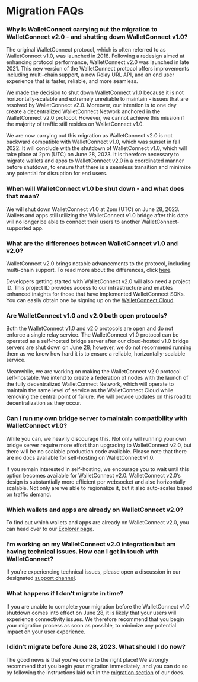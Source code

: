 # Migration FAQs

### Why is WalletConnect carrying out the migration to WalletConnect v2.0 - and shutting down WalletConnect v1.0?

The original WalletConnect protocol, which is often referred to as WalletConnect v1.0, was launched in 2018. Following a redesign aimed at enhancing protocol performance, WalletConnect v2.0 was launched in late 2021. This new version of the WalletConnect protocol offers improvements including multi-chain support, a new Relay URL API, and an end user experience that is faster, reliable, and more seamless.

We made the decision to shut down WalletConnect v1.0 because it is not horizontally-scalable and extremely unreliable to maintain - issues that are resolved by WalletConnect v2.0. Moreover, our intention is to one day create a decentralized WalletConnect Network anchored in the WalletConnect v2.0 protocol. However, we cannot achieve this mission if the majority of traffic still resides on WalletConnect v1.0.

We are now carrying out this migration as WalletConnect v2.0 is not backward compatible with WalletConnect v1.0, which was sunset in fall 2022. It will conclude with the shutdown of WalletConnect v1.0, which will take place at 2pm (UTC) on June 28, 2023. It is therefore necessary to migrate wallets and apps to WalletConnect v2.0 in a coordinated manner before shutdown, to ensure that there is a seamless transition and minimize any potential for disruption for end users.

### When will WalletConnect v1.0 be shut down - and what does that mean?

We will shut down WalletConnect v1.0 at 2pm (UTC) on June 28, 2023. Wallets and apps still utilizing the WalletConnect v1.0 bridge after this date will no longer be able to connect their users to another WalletConnect-supported app.

### What are the differences between WalletConnect v1.0 and v2.0?

WalletConnect v2.0 brings notable advancements to the protocol, including multi-chain support. To read more about the differences, click [here](what-changed-from-v1.0.md).

Developers getting started with WalletConnect v2.0 will also need a project ID. This project ID provides access to our infrastructure and enables enhanced insights for those that have implemented WalletConnect SDKs. You can easily obtain one by signing up on the [WalletConnect Cloud](https://cloud.walletconnect.com/).

### Are WalletConnect v1.0 and v2.0 both open protocols?

Both the WalletConnect v1.0 and v2.0 protocols are open and do not enforce a single relay service. The WalletConnect v1.0 protocol can be operated as a self-hosted bridge server after our cloud-hosted v1.0 bridge servers are shut down on June 28; however, we do not recommend running them as we know how hard it is to ensure a reliable, horizontally-scalable service.

Meanwhile, we are working on making the WalletConnect v2.0 protocol self-hostable. We intend to create a federation of nodes with the launch of the fully decentralized WalletConnect Network, which will operate to maintain the same level of service as the WalletConnect Cloud while removing the central point of failure. We will provide updates on this road to decentralization as they occur.

### Can I run my own bridge server to maintain compatibility with WalletConnect v1.0?

While you can, we heavily discourage this. Not only will running your own bridge server require more effort than upgrading to WalletConnect v2.0, but there will be no scalable production code available. Please note that there are no docs available for self-hosting on WalletConnect v1.0.

If you remain interested in self-hosting, we encourage you to wait until this option becomes available for WalletConnect v2.0. WalletConnect v2.0’s design is substantially more efficient per websocket and also horizontally scalable. Not only are we able to regionalize it, but it also auto-scales based on traffic demand.

### Which wallets and apps are already on WalletConnect v2.0?

To find out which wallets and apps are already on WalletConnect v2.0, you can head over to our [Explorer page](https://walletconnect.com/explorer?version=2).

### I’m working on my WalletConnect v2.0 integration but am having technical issues. How can I get in touch with WalletConnect?

If you're experiencing technical issues, please open a discussion in our designated [support channel](https://github.com/orgs/WalletConnect/discussions/categories/v1-v2-migration-support).

### What happens if I don’t migrate in time?

If you are unable to complete your migration before the WalletConnect v1.0 shutdown comes into effect on June 28, it is likely that your users will experience connectivity issues. We therefore recommend that you begin your migration process as soon as possible, to minimize any potential impact on your user experience.

### I didn’t migrate before June 28, 2023. What should I do now?

The good news is that you’ve come to the right place! We strongly recommend that you begin your migration immediately, and you can do so by following the instructions laid out in the [migration section](./overview.md) of our docs.
